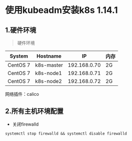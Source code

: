 # 使用kubeadm安装k8s 1.14.1

## 1.硬件环境
> 硬件环境

|System|Hostname|IP|内存|
|-|-|-|-|
|CentOS 7|k8s-master|192.168.0.70|2G|
|CentOS 7|k8s-node1|192.168.0.71|2G|
|CentOS 7|k8s-node2|192.168.0.72|2G|
网络插件：calico

## 2.所有主机环境配置


- 关闭firewalld

```` systemctl stop firewalld && systemctl disable firewalld  ````